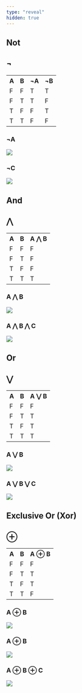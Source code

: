 ```yaml
---
type: "reveal"
hidden: true
---
```


<section>
	<h1>Not</h1>
	<h1>&not;</h1>
</section>
<section>
	<table class="reveal">
		<tr>
			<th>A</th>
			<th>B</th>
			<th>&not;A</th>
			<th>&not;B</th>
		</tr>
		<tr>
			<td>F</td>
			<td>F</td>
			<td>T</td>
			<td>T</td>
		</tr>
		<tr>
			<td>F</td>
			<td>T</td>
			<td>T</td>
			<td>F</td>
		</tr>
		<tr>
			<td>T</td>
			<td>F</td>
			<td>F</td>
			<td>T</td>
		</tr>
		<tr>
			<td>T</td>
			<td>T</td>
			<td>F</td>
			<td>F</td>
		</tr>
  </table>
</section>
<section>
	<h3>&not;A</h3>
	<img class="stretch plain" src="/images/nota.png">
</section>
<section>
	<h3>&not;C</h3>
	<img class="stretch plain" src="/images/notc.png">
</section>
<section>
	<h1>And</h1>
	<h1>&#8896;</h1>
</section>
<section>
	<table class="reveal">
		<tr>
			<th>A</th>
			<th>B</th>
			<th>A &#8896; B</th>
		</tr>
		<tr>
			<td>F</td>
			<td>F</td>
			<td>F</td>
		</tr>
		<tr>
			<td>F</td>
			<td>T</td>
			<td>F</td>
		</tr>
		<tr>
			<td>T</td>
			<td>F</td>
			<td>F</td>
		</tr>
		<tr>
			<td>T</td>
			<td>T</td>
			<td>T</td>
		</tr>
  </table>
</section>
<section>
	<h3>A &#8896; B</h3>
	<img class="stretch plain" src="/images/aandb.png">
</section>
<section>
	<h3>A &#8896; B &#8896; C</h3>
	<img class="stretch plain" src="/images/aandbandc.png">
</section>
<section>
	<h1>Or</h1>
	<h1>&#8897;</h1>
</section>
<section>
	<table class="reveal">
		<tr>
			<th>A</th>
			<th>B</th>
			<th>A &#8897; B</th>
		</tr>
		<tr>
			<td>F</td>
			<td>F</td>
			<td>F</td>
		</tr>
		<tr>
			<td>F</td>
			<td>T</td>
			<td>T</td>
		</tr>
		<tr>
			<td>T</td>
			<td>F</td>
			<td>T</td>
		</tr>
		<tr>
			<td>T</td>
			<td>T</td>
			<td>T</td>
		</tr>
  </table>
</section>
<section>
	<h3>A &#8897; B</h3>
	<img class="stretch plain" src="/images/aorb.png">
</section>
<section>
	<h3>A &#8897; B &#8897; C</h3>
	<img class="stretch plain" src="/images/aorborc.png">
</section>
<section>
	<h1>Exclusive Or (Xor)</h1>
	<h1>&oplus;</h1>
</section>
<section>
	<table class="reveal">
		<tr>
			<th>A</th>
			<th>B</th>
			<th>A &oplus; B</th>
		</tr>
		<tr>
			<td>F</td>
			<td>F</td>
			<td>F</td>
		</tr>
		<tr>
			<td>F</td>
			<td>T</td>
			<td>T</td>
		</tr>
		<tr>
			<td>T</td>
			<td>F</td>
			<td>T</td>
		</tr>
		<tr>
			<td>T</td>
			<td>T</td>
			<td>F</td>
		</tr>
  </table>
</section>
<section>
	<h3>A &oplus; B</h3>
	<img class="stretch plain" src="/images/axorb.png">
</section>
<section>
	<h3>A &oplus; B</h3>
	<img class="stretch plain" src="/images/axorb3.png">
</section>
<section>
	<h3>A &oplus; B &oplus; C</h3>
	<img class="stretch plain" src="/images/axorbxorc.png">
</section>

